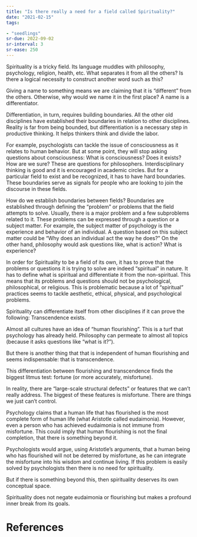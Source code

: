 ```yaml
---
title: "Is there really a need for a field called Spirituality?"
date: "2021-02-15"
tags:

- "seedlings"
sr-due: 2022-09-02
sr-interval: 3
sr-ease: 250
---
```


Spirituality is a tricky field. Its language muddles with philosophy, psychology, religion, health, etc. What separates it from all the others? Is there a logical necessity to construct another word such as this?

Giving a name to something means we are claiming that it is “different” from the others. Otherwise, why would we name it in the first place? A name is a differentiator.

Differentiation, in turn, requires building boundaries. All the other old disciplines have established their boundaries in relation to other disciplines. Reality is far from being bounded, but differentiation is a necessary step in productive thinking. It helps thinkers think and divide the labor.

For example, psychologists can tackle the issue of consciousness as it relates to human behavior. But at some point, they will stop asking questions about consciousness: What is consciousness? Does it exists? How are we sure? These are questions for philosophers. Interdisciplinary thinking is good and it is encouraged in academic circles. But for a particular field to exist and be recognized, it has to have hard boundaries. These boundaries serve as signals for people who are looking to join the discourse in these fields.

How do we establish boundaries between fields? Boundaries are established through defining the “problem” or problems that the field attempts to solve. Usually, there is a major problem and a few subproblems related to it. These problems can be expressed through a question or a subject matter. For example, the subject matter of psychology is the experience and behavior of an individual. A question based on this subject matter could be “Why does an individual act the way he does?” On the other hand, philosophy would ask questions like, what is action? What is experience?

In order for Spirituality to be a field of its own, it has to prove that the problems or questions it is trying to solve are indeed “spiritual” in nature. It has to define what is spiritual and differentiate it from the non-spiritual. This means that its problems and questions should not be psychological, philosophical, or religious. This is problematic because a lot of “spiritual” practices seems to tackle aesthetic, ethical, physical, and psychological problems.

Spirituality can differentiate itself from other disciplines if it can prove the following: Transcendence exists.

Almost all cultures have an idea of “human flourishing”. This is a turf that psychology has already held. Philosophy can permeate to almost all topics (because it asks questions like “what is it?”).

But there is another thing that that is independent of human flourishing and seems indispensable: that is transcendence.

This differentiation between flourishing and transcendence finds the biggest litmus test: fortune (or more accurately, misfortune).

In reality, there are “large-scale structural defects” or features that we can’t really address. The biggest of these features is misfortune. There are things we just can’t control.

Psychology claims that a human life that has flourished is the most complete form of human life (what Aristotle called eudaimonia). However, even a person who has achieved eudaimonia is not immune from misfortune. This could imply that human flourishing is not the final completion, that there is something beyond it.

Psychologists would argue, using Aristotle’s arguments, that a human being who has flourished will not be deterred by misfortune, as he can integrate the misfortune into his wisdom and continue living. If this problem is easily solved by psychologists then there is no need for spirituality.

But if there is something beyond this, then spirituality deserves its own conceptual space.

Spirituality does not negate eudaimonia or flourishing but makes a profound inner break from its goals.

# References